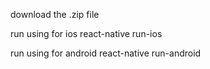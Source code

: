 download the .zip file

run using for ios
react-native run-ios

run using for android
react-native run-android
